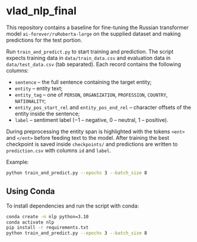 # vlad_nlp_final

This repository contains a baseline for fine-tuning the Russian transformer model
`ai-forever/ruRoberta-large` on the supplied dataset and making predictions for
the test portion.

Run `train_and_predict.py` to start training and prediction. The script expects
training data in `data/train_data.csv` and evaluation data in
`data/test_data.csv` (tab separated). Each record contains the following
columns:

- `sentence` – the full sentence containing the target entity;
- `entity` – entity text;
- `entity_tag` – one of `PERSON`, `ORGANIZATION`, `PROFESSION`, `COUNTRY`,
  `NATIONALITY`;
- `entity_pos_start_rel` and `entity_pos_end_rel` – character offsets of the
  entity inside the sentence;
- `label` – sentiment label (−1 – negative, 0 – neutral, 1 – positive).

During preprocessing the entity span is highlighted with the tokens `<ent>` and
`</ent>` before feeding text to the model. After training the best checkpoint is
saved inside `checkpoints/` and predictions are written to `prediction.csv` with
columns `id` and `label`.

Example:

```bash
python train_and_predict.py --epochs 3 --batch_size 8
```


## Using Conda

To install dependencies and run the script with conda:

```bash
conda create -n nlp python=3.10
conda activate nlp
pip install -r requirements.txt
python train_and_predict.py --epochs 3 --batch_size 8
```

